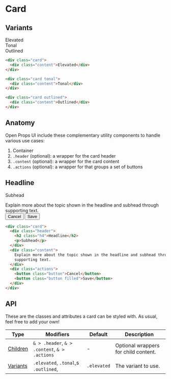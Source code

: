 <style scoped>
	@import "../../../src/button/button-base.css";
  @import "../../../src/button/button-variants.css";
  @import "../../../src/surfaces/card.css";

	.anatomy {
    outline: var(--_anatomy-border-gray);
    outline-offset: 3px;
		:is(.header, .content, .actions) {
			outline: var(--_anatomy-border-red);
			outline-offset: -2px;
		}
	}
</style>

# Card

## Variants

<div class="example-wrapper">
   <div class="example stack">

<div class="card"><div class="content">Elevated</div></div>

<div class="card tonal"><div class="content">Tonal</div></div>

<div class="card outlined"><div class="content">Outlined</div></div>

  </div>

```html
<div class="card">
  <div class="content">Elevated</div>
</div>

<div class="card tonal">
  <div class="content">Tonal</div>
</div>

<div class="card outlined">
  <div class="content">Outlined</div>
</div>
```

</div>

## Anatomy

Open Props UI include these complementary utility components to handle various use cases:

1. Container
2. `.header` (optional): a wrapper for the card header
3. `.content` (optional): a wrapper for the card content
4. `.actions` (optional): a wrapper for that groups a set of buttons

<div class="example-wrapper">
   <div class="example stack">

<div class="card anatomy">
		<div class="header">
			<h2 class="h4">Headline</h2>
			<p>Subhead</p>
		</div>
		<div class="content">Explain more about the topic shown in the headline and subhead through supporting text.</div>
		<div class="actions">
			<button class="button">Cancel</button>
			<button class="button filled">Save</button>
		</div>
	</div>

  </div>

```html
<div class="card">
  <div class="header">
    <h2 class="h4">Headline</h2>
    <p>Subhead</p>
  </div>
  <div class="content">
    Explain more about the topic shown in the headline and subhead through
    supporting text.
  </div>
  <div class="actions">
    <button class="button">Cancel</button>
    <button class="button filled">Save</button>
  </div>
</div>
```

</div>

## API

These are the classes and attributes a card can be styled with. As usual, feel free to add your own!

| Type                  | Modifiers                                     | Default     | Description                          |
| --------------------- | --------------------------------------------- | ----------- | ------------------------------------ |
| [Children](#anatomy)  | `& > .header`, `& > .content`, `& > .actions` | -           | Optional wrappers for child content. |
| [Variants](#variants) | `.elevated`, `.tonal`,s `.outlined`,          | `.elevated` | The variant to use.                  |
